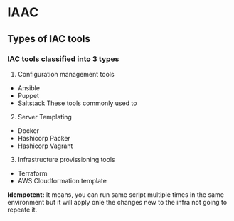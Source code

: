 # IAAC
## Types of IAC tools
### IAC tools classified into 3 types
1. Configuration management tools
  - Ansible
  - Puppet
  - Saltstack
  These tools commonly used to 
2. Server Templating
  - Docker
  - Hashicorp Packer
  - Hashicorp Vagrant
3. Infrastructure provissioning tools
  - Terraform
  - AWS Cloudformation template

**Idempotent:**
It means, you can run same script multiple times in the same environment but it will apply onle the changes new to the infra not going to repeate it.

